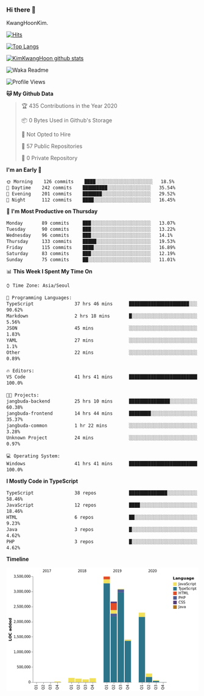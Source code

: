 ### Hi there 👋

KwangHoonKim.

[![Hits](https://hits.seeyoufarm.com/api/count/incr/badge.svg?url=https%3A%2F%2Fgithub.com%2Frhkdgns95)](https://hits.seeyoufarm.com)  

[![Top Langs](https://github-readme-stats.vercel.app/api/top-langs/?username=rhkdgns95&layout=compact)](https://github.com/anuraghazra/github-readme-stats)   

[![KimKwangHoon github stats](https://github-readme-stats.vercel.app/api?username=rhkdgns95&show_icons=true)](https://github.com/anuraghazra/github-readme-stats)  



<!--
**rhkdgns95/rhkdgns95** is a ✨ _special_ ✨ repository because its `README.md` (this file) appears on your GitHub profile.

Here are some ideas to get you started:

- 🔭 I’m currently working on ...
- 🌱 I’m currently learning ...
- 👯 I’m looking to collaborate on ...
- 🤔 I’m looking for help with ...
- 💬 Ask me about ...
- 📫 How to reach me: ...
- 😄 Pronouns: ...
- ⚡ Fun fact: ...
-->



![Waka Readme](https://github.com/rhkdgns95/rhkdgns95/workflows/Waka%20Readme/badge.svg)
<!--START_SECTION:waka-->
![Profile Views](http://img.shields.io/badge/Profile%20Views-0-blue)

**🐱 My Github Data** 

> 🏆 435 Contributions in the Year 2020
 > 
> 📦 0 Bytes Used in Github's Storage 
 > 
> 🚫 Not Opted to Hire
 > 
> 📜 57 Public Repositories
 > 
> 🔑 0 Private Repository 
 > 
**I'm an Early 🐤** 

```text
🌞 Morning    126 commits    ████░░░░░░░░░░░░░░░░░░░░░   18.5% 
🌆 Daytime    242 commits    █████████░░░░░░░░░░░░░░░░   35.54% 
🌃 Evening    201 commits    ███████░░░░░░░░░░░░░░░░░░   29.52% 
🌙 Night      112 commits    ████░░░░░░░░░░░░░░░░░░░░░   16.45%

```
📅 **I'm Most Productive on Thursday** 

```text
Monday       89 commits     ███░░░░░░░░░░░░░░░░░░░░░░   13.07% 
Tuesday      90 commits     ███░░░░░░░░░░░░░░░░░░░░░░   13.22% 
Wednesday    96 commits     ███░░░░░░░░░░░░░░░░░░░░░░   14.1% 
Thursday     133 commits    █████░░░░░░░░░░░░░░░░░░░░   19.53% 
Friday       115 commits    ████░░░░░░░░░░░░░░░░░░░░░   16.89% 
Saturday     83 commits     ███░░░░░░░░░░░░░░░░░░░░░░   12.19% 
Sunday       75 commits     ██░░░░░░░░░░░░░░░░░░░░░░░   11.01%

```


📊 **This Week I Spent My Time On** 

```text
⌚︎ Time Zone: Asia/Seoul

💬 Programming Languages: 
TypeScript               37 hrs 46 mins      ██████████████████████░░░   90.62% 
Markdown                 2 hrs 18 mins       █░░░░░░░░░░░░░░░░░░░░░░░░   5.56% 
JSON                     45 mins             ░░░░░░░░░░░░░░░░░░░░░░░░░   1.83% 
YAML                     27 mins             ░░░░░░░░░░░░░░░░░░░░░░░░░   1.1% 
Other                    22 mins             ░░░░░░░░░░░░░░░░░░░░░░░░░   0.89%

🔥 Editors: 
VS Code                  41 hrs 41 mins      █████████████████████████   100.0%

🐱‍💻 Projects: 
jangbuda-backend         25 hrs 10 mins      ███████████████░░░░░░░░░░   60.38% 
jangbuda-frontend        14 hrs 44 mins      ████████░░░░░░░░░░░░░░░░░   35.37% 
jangbuda-common          1 hr 22 mins        ░░░░░░░░░░░░░░░░░░░░░░░░░   3.28% 
Unknown Project          24 mins             ░░░░░░░░░░░░░░░░░░░░░░░░░   0.97%

💻 Operating System: 
Windows                  41 hrs 41 mins      █████████████████████████   100.0%

```

**I Mostly Code in TypeScript** 

```text
TypeScript               38 repos            ██████████████░░░░░░░░░░░   58.46% 
JavaScript               12 repos            ████░░░░░░░░░░░░░░░░░░░░░   18.46% 
HTML                     6 repos             ██░░░░░░░░░░░░░░░░░░░░░░░   9.23% 
Java                     3 repos             █░░░░░░░░░░░░░░░░░░░░░░░░   4.62% 
PHP                      3 repos             █░░░░░░░░░░░░░░░░░░░░░░░░   4.62%

```


**Timeline**

![Chart not found](https://github.com/rhkdgns95/rhkdgns95/blob/master/charts/bar_graph.png) 


<!--END_SECTION:waka-->
